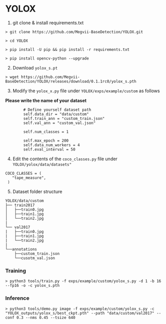 # YOLOX

1. git clone & install requirements.txt

```
> git clone https://github.com/Megvii-BaseDetection/YOLOX.git
```

```
> cd YOLOX
```

```
> pip install -U pip && pip install -r requirements.txt

> pip install opencv-python --upgrade

```

2. Download `yolox_s.pt`

```
> wget https://github.com/Megvii-BaseDetection/YOLOX/releases/download/0.1.1rc0/yolox_s.pth
```


3. Modify the `yolox_x.py` file under `YOLOX/exps/example/custom` as follows

**Please write the name of your dataset**

```
        # Define yourself dataset path
        self.data_dir = "data/custom"
        self.train_ann = "custom_train.json"
        self.val_ann = "custom_val.json"

        self.num_classes = 1

        self.max_epoch = 200
        self.data_num_workers = 4
        self.eval_interval = 50
```


4. Edit the contents of the `coco_classes.py` file under `YOLOX/yolox/data/datasets"`

```
COCO_CLASSES = (  
   "tape_measure",  
 )
```

5. Dataset folder structure

```
YOLOX/data/custom
├── train2017
│   ├──train0.jpg
│   ├──train1.jpg
│   └──train2.jpg  
|
└── val2017
|   ├──train0.jpg
|   ├──train1.jpg
|   └──train2.jpg  
|
└──annotations
    ├──custom_train.json
    └──cusotm_val.json
```

### Training

```
> python3 tools/train.py -f exps/example/custom/yolox_s.py -d 1 -b 16 --fp16 -o -c yolox_s.pth
```

### Inference

```
> python3 tools/demo.py image -f exps/example/custom/yolox_s.py -c "YOLOX_outputs/yolox_s/best_ckpt.pth" --path "data/custom/val2017" --conf 0.3 --nms 0.45 --tsize 640
```